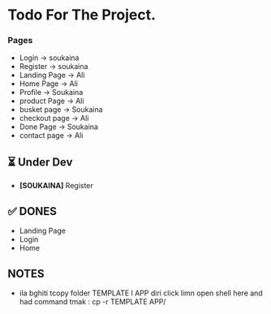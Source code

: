 # Todo For The Project.

### Pages
* Login -> soukaina
* Register -> soukaina
* Landing Page -> Ali
* Home Page -> Ali
* Profile -> Soukaina
* product Page -> Ali
* busket page -> Soukaina
* checkout page -> Ali
* Done Page -> Soukaina
* contact page -> Ali




## ⏳ Under Dev
* **[SOUKAINA]** Register


## ✅ DONES
* Landing Page
* Login
* Home





## NOTES
* ila bghiti tcopy folder TEMPLATE l APP diri click limn open shell here and had command tmak : cp -r TEMPLATE APP/